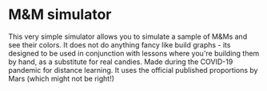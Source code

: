 # M&M simulator

This very simple simulator allows you to simulate a sample of M&Ms and see their colors. It does not do anything fancy like build graphs - its designed to be used in conjunction with lessons where you're building them by hand, as a substitute for real candies. Made during the COVID-19 pandemic for distance learning. It uses the official published proportions by Mars (which might not be right!)